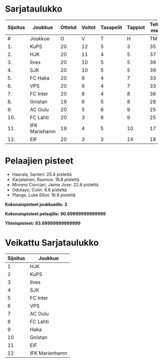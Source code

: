 # Sarjataulukko
| Sijoitus | Joukkue | Ottelut | Voitot | Tasapelit | Tappiot | Tehdyt maalit | Päästetyt maalit | Maaliero | Syötöt |
|----------|---------|---------|--------|-----------|---------|----------------|-------------------|----------|-------|
|# | Joukkue | O | V | T | H | TM | PM | ME | S | L | L% | R | KK | PK | PA | P|
|1. | KuPS | 20 | 12 | 5 | 3 | 35 | 20 | 15 | 15 | 225 | 15,56 | 204 | 28 | 1 | 28 | 41|
|2. | HJK | 20 | 11 | 4 | 5 | 37 | 20 | 17 | 25 | 278 | 13,31 | 218 | 33 | 1 | 30 | 37|
|3. | Ilves | 20 | 10 | 5 | 5 | 39 | 24 | 15 | 32 | 217 | 17,97 | 222 | 50 | 4 | 36 | 35|
|4. | SJK | 20 | 10 | 5 | 5 | 39 | 31 | 8 | 26 | 246 | 15,85 | 250 | 48 | 0 | 38 | 35|
|5. | FC Haka | 20 | 9 | 4 | 7 | 33 | 31 | 2 | 24 | 177 | 18,64 | 260 | 58 | 2 | 38 | 31|
|6. | VPS | 20 | 9 | 4 | 7 | 33 | 33 | 0 | 18 | 227 | 14,54 | 228 | 34 | 2 | 32 | 31|
|7. | FC Inter | 20 | 8 | 4 | 8 | 36 | 27 | 9 | 27 | 206 | 17,48 | 206 | 47 | 2 | 36 | 28|
|8. | Gnistan | 19 | 6 | 5 | 8 | 28 | 32 | -4 | 19 | 170 | 16,47 | 207 | 55 | 1 | 27 | 23|
|9. | AC Oulu | 20 | 5 | 6 | 9 | 25 | 33 | -8 | 16 | 166 | 15,06 | 275 | 56 | 6 | 33 | 21|
|10. | FC Lahti | 20 | 3 | 8 | 9 | 25 | 37 | -12 | 20 | 166 | 15,06 | 198 | 46 | 1 | 31 | 17|
|11. | IFK Mariehamn | 19 | 4 | 5 | 10 | 17 | 32 | -15 | 9 | 147 | 11,56 | 198 | 46 | 4 | 22 | 17|
|12. | EIF | 20 | 3 | 3 | 14 | 18 | 45 | -27 | 10 | 165 | 10,91 | 212 | 56 | 4 | 23 | 12|

# Pelaajien pisteet
* Haarala, Santeri: 25.4 pistettä
* Karjalainen, Rasmus: 16.8 pistettä
* Moreno Ciorciari, Jaime Jose: 22.8 pistettä
* Odutayo, Colin: 8.8 pistettä
* Plange, Luke Elliot: 16.9 pistettä

**Kokonaispisteet joukkueille: 3**

**Kokonaispisteet pelaajille: 90.69999999999999**

**Yhteispisteet: 93.69999999999999**

# Veikattu Sarjataulukko
| Sijoitus | Joukkue |
|----------|---------|
| 1 | HJK |
| 2 | KuPS |
| 3 | Ilves |
| 4 | SJK |
| 5 | FC Inter |
| 6 | VPS |
| 7 | AC Oulu |
| 8 | FC Lahti |
| 9 | Haka |
| 10 | Gnistan |
| 11 | EIF |
| 12 | IFK Marienhamn |
